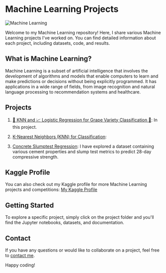 # Machine Learning Projects

![Machine Learning](https://nareshit.com/wp-content/uploads/2018/09/data-science-with-python-online-training.jpg)

Welcome to my Machine Learning repository! Here, I share various Machine Learning projects I've worked on. You can find detailed information about each project, including datasets, code, and results.

## What is Machine Learning?

Machine Learning is a subset of artificial intelligence that involves the development of algorithms and models that enable computers to learn and make predictions or decisions without being explicitly programmed. It has applications in a wide range of fields, from image recognition and natural language processing to recommendation systems and healthcare.

## Projects

1. [🧮 KNN and 📈 Logistic Regression for Grape Variety Classification 🍇](Project/KNN_Logistic_Regression_for_Grape_Variety_Classification/): In this project.

2. [K-Nearest Neighbors (KNN) for Classification](project/K_Nearest_Neighbors_(KNN)_for_Classification_Fundamentals_and_Applications/):

3. [Concrete Slumptest Regression](project/concrete_slumptest_regression/): I have explored a dataset containing various cement properties and slump test metrics to predict 28-day compressive strength.

## Kaggle Profile

You can also check out my Kaggle profile for more Machine Learning projects and competitions: [My Kaggle Profile](https://www.kaggle.com/huseyincenik)

## Getting Started

To explore a specific project, simply click on the project folder and you'll find the Jupyter notebooks, datasets, and documentation.

## Contact

If you have any questions or would like to collaborate on a project, feel free to [contact me](mailto:huseyinceniik@gmail.com).

Happy coding!
